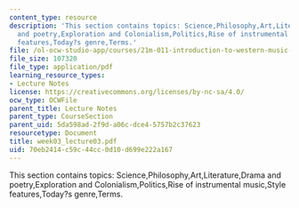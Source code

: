 ```yaml
---
content_type: resource
description: 'This section contains topics: Science,Philosophy,Art,Literature,Drama
  and poetry,Exploration and Colonialism,Politics,Rise of instrumental music,Style
  features,Today?s genre,Terms.'
file: /ol-ocw-studio-app/courses/21m-011-introduction-to-western-music-spring-2006/70eb2414c59c44cc0d10d699e222a167_week03_lecture03.pdf
file_size: 107320
file_type: application/pdf
learning_resource_types:
- Lecture Notes
license: https://creativecommons.org/licenses/by-nc-sa/4.0/
ocw_type: OCWFile
parent_title: Lecture Notes
parent_type: CourseSection
parent_uid: 5da598ad-2f9d-a06c-dce4-5757b2c37623
resourcetype: Document
title: week03_lecture03.pdf
uid: 70eb2414-c59c-44cc-0d10-d699e222a167
---
```

This section contains topics: Science,Philosophy,Art,Literature,Drama and poetry,Exploration and Colonialism,Politics,Rise of instrumental music,Style features,Today?s genre,Terms.